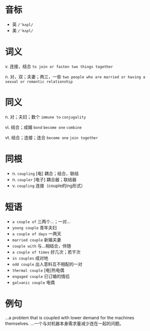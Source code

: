 # 音标

- 英 `/'kʌpl/`
- 美 `/'kʌpl/`

# 词义

v. 连接，结合
`to join or fasten two things together`

n. 对，双；夫妻；两三，一些
`two people who are married or having a sexual or romantic relationship`

# 同义

n. 对；夫妇；数个
`immune to` `conjugality`

vi. 结合；成婚
`bond` `become one` `combine`

vt. 结合；连接；连合
`become one` `join together`

# 同根

- n. `coupling` [电] 耦合；结合，联结
- n. `coupler` [电子] 耦合器；联结器
- v. `coupling` 连接（couple的ing形式）

# 短语

- `a couple of` 三两个…；一对…
- `young couple` 青年夫妇
- `a couple of days` 一两天
- `married couple` 新婚夫妻
- `couple with` 与…相结合，伴随
- `a couple of times` 好几次；若干次
- `in couples` 成对地
- `odd couple` 出人意料互不相配的一对
- `thermal couple` [电]热电偶
- `engaged couple` 已订婚的情侣
- `galvanic couple` 电偶

# 例句

...a problem that is coupled with lower demand for the machines themselves.
…一个与对机器本身需求量减少连在一起的问题。


